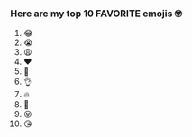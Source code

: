 ### Here are my top 10 FAVORITE emojis :nerd_face:

1. :joy:
2. :sob:
3. :weary:
4. :heart:
5. :slightly_smiling_face:
6. :ok_hand:
7. :fire:
8. :pray:
9. :stuck_out_tongue:
10. :kissing_heart:



